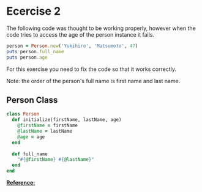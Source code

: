 # Ecercise 2

The following code was thought to be working properly, however when the code tries to access the age of the person instance it fails.

```ruby
person = Person.new('Yukihiro', 'Matsumoto', 47)
puts person.full_name
puts person.age
```
For this exercise you need to fix the code so that it works correctly.

Note: the order of the person's full name is first name and last name.

## Person Class

```ruby
class Person
  def initialize(firstName, lastName, age)
    @firstName = firstName
    @lastName = lastName
    @age = age
  end
  
  def full_name
    "#{@firstName} #{@lastName}"
  end
end
```

**[Reference:](https://www.codewars.com/kata/513f887e484edf3eb3000001)**
